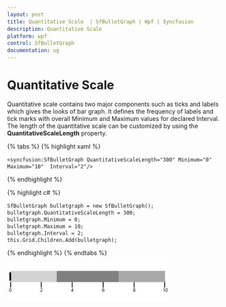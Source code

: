 ```yaml
---
layout: post
title: Quantitative Scale  | SfBulletGraph | Wpf | Syncfusion
description: Quantitative Scale  
platform: wpf
control: SfBulletGraph
documentation: ug
---
```


# Quantitative Scale 

Quantitative scale contains two major components such as ticks and labels which gives the looks of bar graph. It defines the frequency of labels and tick marks with overall Minimum and Maximum values for declared Interval. The length of the quantitative scale can be customized by using the **QuantitativeScaleLength** property.

{% tabs %}
{% highlight xaml %}

    <syncfusion:SfBulletGraph QuantitativeScaleLength="300" Minimum="0" Maximum="10"  Interval="2"/>

{% endhighlight %}

{% highlight c# %}

    SfBulletGraph bulletgraph = new SfBulletGraph();
    bulletgraph.QuantitativeScaleLength = 300;
    bulletgraph.Minimum = 0;
    bulletgraph.Maximum = 10;
    bulletgraph.Interval = 2;
    this.Grid.Children.Add(bulletgraph);

{% endhighlight %}
{% endtabs %}

![](Quantitative-scale_images/Quantitative-scale_img1.jpeg)

